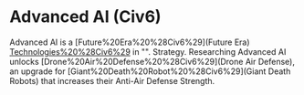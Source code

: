 # Advanced AI (Civ6)

Advanced AI is a [Future%20Era%20%28Civ6%29](Future Era) [Technologies%20%28Civ6%29](technology) in "".
Strategy.
Researching Advanced AI unlocks [Drone%20Air%20Defense%20%28Civ6%29](Drone Air Defense), an upgrade for [Giant%20Death%20Robot%20%28Civ6%29](Giant Death Robots) that increases their Anti-Air Defense Strength.
